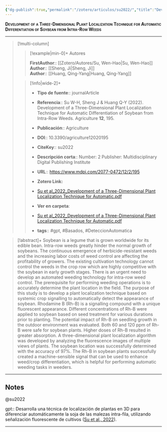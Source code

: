 ```yaml
---
{"dg-publish":true,"permalink":"/zotero/articulos/su2022/","title":"Development of a Three-Dimensional Plant Localization Technique for Automatic Differentiation of Soybean from Intra-Row Weeds","tags":["#zotero"]}
---
```



<span style="font-variant:small-caps; font-weight: bold;">Development of a Three-Dimensional Plant Localization Technique for Automatic Differentiation of Soybean from Intra-Row Weeds</span>

---


> [!multi-column]
>
>> [!example|min-0]+ Autores
>> 
>> **FirstAuthor**:: [[Zotero/Autores/Su, Wen-Hao\|Su, Wen-Hao]]  
>> **Author**:: [[Sheng, Ji\|Sheng, Ji]]  
>> **Author**:: [[Huang, Qing-Yang\|Huang, Qing-Yang]]  
 >
>
>> [!info|wide-2]+
>>
>> - **Tipo de fuente**:: journalArticle
>> - **Referencia**:: Su W-H, Sheng J & Huang Q-Y (2022). Development of a Three-Dimensional Plant Localization Technique for Automatic Differentiation of Soybean from Intra-Row Weeds. Agriculture **12**, 195.
>> - **Publicación**:: Agriculture
>> - **DOI**:: 10.3390/agriculture12020195
>> - **CiteKey**:: su2022
>> - **Descripción corta**:: Number: 2
Publisher: Multidisciplinary Digital Publishing Institute
>> - **URL**:: https://www.mdpi.com/2077-0472/12/2/195
>> - **Zotero Link:** 
>> - [Su et al_2022_Development of a Three-Dimensional Plant Localization Technique for Automatic.pdf](zotero://select/library/items/LH9FUZ5F)
>>
>> - **Ver en carpeta**: 
>> - [Su et al_2022_Development of a Three-Dimensional Plant Localization Technique for Automatic.pdf](file://J:\OneDrive\Articulos\Su%20et%20al_2022_Development%20of%20a%20Three-Dimensional%20Plant%20Localization%20Technique%20for%20Automatic.pdf)
>> - **tags**:: #gpt, #Basados, #DeteccionAutomatica



> [!abstract]+ 
>Soybean is a legume that is grown worldwide for its edible bean. Intra-row weeds greatly hinder the normal growth of soybeans. The continuous emergence of herbicide-resistant weeds and the increasing labor costs of weed control are affecting the profitability of growers. The existing cultivation technology cannot control the weeds in the crop row which are highly competitive with the soybean in early growth stages. There is an urgent need to develop an automated weeding technology for intra-row weed control. The prerequisite for performing weeding operations is to accurately determine the plant location in the field. The purpose of this study is to develop a plant localization technique based on systemic crop signalling to automatically detect the appearance of soybean. Rhodamine B (Rh-B) is a signalling compound with a unique fluorescent appearance. Different concentrations of Rh-B were applied to soybean based on seed treatment for various durations prior to planting. The potential impact of Rh-B on seedling growth in the outdoor environment was evaluated. Both 60 and 120 ppm of Rh-B were safe for soybean plants. Higher doses of Rh-B resulted in greater absorption. A three-dimensional plant localization algorithm was developed by analyzing the fluorescence images of multiple views of plants. The soybean location was successfully determined with the accuracy of 97%. The Rh-B in soybean plants successfully created a machine-sensible signal that can be used to enhance weed/crop differentiation, which is helpful for performing automatic weeding tasks in weeders.


--- 

## Notes

@su2022

gpt:: Desarrolla una técnica de localización de plantas en 3D para diferenciar automáticamente la soja de las malezas intra-fila, utilizando señalización fluorescente de cultivos ([Su et al., 2022](zotero://select/library/items/HCENYJHT)).






---







